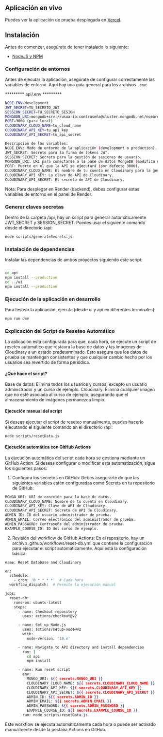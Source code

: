 ## Aplicación en vivo

Puedes ver la aplicación de prueba desplegada en [Vercel](https://e-learning-red-panda-school.vercel.app/).

## Instalación

Antes de comenzar, asegúrate de tener instalado lo siguiente:
* [NodeJS y NPM](https://nodejs.org/)

### Configuración de entornos

Antes de ejecutar la aplicación, asegúrate de configurar correctamente las variables de entorno. 
Aquí hay una guía general para los archivos `.env`:

********* api/.env ********* 
```bash
NODE_ENV=development
JWT_SECRET=TU_SECRETO_JWT
SESSION_SECRET=TU_SECRETO_SESION
MONGODB_URI=mongodb+srv://usuario:contraseña@cluster.mongodb.net/nombre-de-la-base-de-datos?retryWrites=true&w=majority
PORT=3000 (para local)
CLOUDINARY_CLOUD_NAME=tu_cloud_name
CLOUDINARY_API_KEY=tu_api_key
CLOUDINARY_API_SECRET=tu_api_secret

Descripción de las variables:
NODE_ENV: Modo de entorno de la aplicación (development o production).
JWT_SECRET: Secreto para la firma de tokens JWT.
SESSION_SECRET: Secreto para la gestión de sesiones de usuario.
MONGODB_URI: URI para conectarse a la base de datos MongoDB (modifica usuario, contraseña, y nombre-de-la-base-de-datos).
PORT: Puerto en el que la API se ejecutará (por defecto 3000).
CLOUDINARY_CLOUD_NAME: El nombre de tu cuenta en Cloudinary para la gestión de imágenes.
CLOUDINARY_API_KEY: La clave de API de Cloudinary.
CLOUDINARY_API_SECRET: El secreto de API de Cloudinary.

```

Nota: Para desplegar en Render (backend), debes configurar estas variables de entorno en el panel de Render.

### Generar claves secretas

Dentro de la carpeta /api, hay un script para generar automáticamente JWT_SECRET y SESSION_SECRET.
Puedes usar el siguiente comando desde el directorio /api:

```bash
node scripts/generateSecrets.js
```

### Instalación de dependencias

Instalar las dependencias de ambos proyectos siguiendo este script:

```bash

cd api
npm install --production
cd ../ui
npm install --production

```
### Ejecución de la aplicación en desarrollo

Para testear la aplicación, ejecuta (desde ui y api en diferentes terminales):

```bash
npm run dev

```

### Explicación del Script de Reseteo Automático

La aplicación está configurada para que, cada hora, se ejecute un script de reseteo automático que restaura la base de datos y las imágenes de Cloudinary a un estado predeterminado. Esto asegura que los datos de prueba se mantengan consistentes y que cualquier cambio hecho por los usuarios sea revertido de forma periódica.
#### ¿Qué hace el script?
Base de datos: Elimina todos los usuarios y cursos, excepto un usuario administrador y un curso de ejemplo.
Cloudinary: Elimina cualquier imagen que no esté asociada al curso de ejemplo, asegurando que el almacenamiento de imágenes permanezca limpio.
#### Ejecución manual del script
Si deseas ejecutar el script de reseteo manualmente, puedes hacerlo ejecutando el siguiente comando en el directorio /api:


```bash
node scripts/resetData.js
```


#### Ejecución automática con GitHub Actions
La ejecución automática del script cada hora se gestiona mediante un GitHub Action. Si deseas configurar o modificar esta automatización, sigue los siguientes pasos:
1. Configura los secretos en GitHub: Debes asegurarte de que las siguientes variables estén configuradas como Secrets en tu repositorio de GitHub:
```bash
MONGO_URI: URI de conexión para la base de datos.
CLOUDINARY_CLOUD_NAME: Nombre de tu cuenta en Cloudinary.
CLOUDINARY_API_KEY: Clave de API de Cloudinary.
CLOUDINARY_API_SECRET: Secreto de API de Cloudinary.
ADMIN_ID: ID del usuario administrador de prueba.
ADMIN_EMAIL: Correo electrónico del administrador de prueba.
ADMIN_PASSWORD: Contraseña del administrador de prueba.
EXAMPLE_COURSE_ID: ID del curso de ejemplo.
```
2. Revisión del workflow de GitHub Actions: En el repositorio, hay un archivo .github/workflows/reset-db.yml que contiene la configuración para ejecutar el script automáticamente. Aquí está la configuración básica:


```bash
name: Reset Database and Cloudinary

on:
  schedule:
    - cron: '0 * * * *'  # Cada hora
  workflow_dispatch:  # Permite la ejecución manual

jobs:
  reset-db:
    runs-on: ubuntu-latest
    steps:
      - name: Checkout repository
        uses: actions/checkout@v2

      - name: Set up Node.js
        uses: actions/setup-node@v2
        with:
          node-version: '18.x'

      - name: Navigate to API directory and install dependencies
        run: |
          cd api
          npm install

      - name: Run reset script
        env:
          MONGO_URI: ${{ secrets.MONGO_URI }}
          CLOUDINARY_CLOUD_NAME: ${{ secrets.CLOUDINARY_CLOUD_NAME }}
          CLOUDINARY_API_KEY: ${{ secrets.CLOUDINARY_API_KEY }}
          CLOUDINARY_API_SECRET: ${{ secrets.CLOUDINARY_API_SECRET }}
          ADMIN_ID: ${{ secrets.ADMIN_ID }}      
          ADMIN_EMAIL: ${{ secrets.ADMIN_EMAIL }}
          ADMIN_PASSWORD: ${{ secrets.ADMIN_PASSWORD }}
          EXAMPLE_COURSE_ID: ${{ secrets.EXAMPLE_COURSE_ID }}
        run: node scripts/resetData.js

```

Este workflow se ejecuta automáticamente cada hora o puede ser activado manualmente desde la pestaña Actions en GitHub.